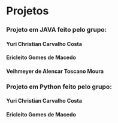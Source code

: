 # Projetos


### Projeto em JAVA feito pelo grupo:

#### Yuri Christian Carvalho Costa
#### Ericleito Gomes de Macedo
#### Veihmeyer de Alencar Toscano Moura

### Projeto em Python feito pelo grupo:

#### Yuri Christian Carvalho Costa
#### Ericleito Gomes de Macedo
